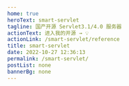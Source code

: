 ```yaml
---
home: true
heroText: smart-servlet
tagline: 国产开源 Servlet3.1/4.0 服务器
actionText: 进入我的开源 → 💡
actionLink: /smart-servlet/reference
title: smart-servlet
date: 2022-10-27 12:36:13
permalink: /smart-servlet/
postList: none
bannerBg: none
---
```

